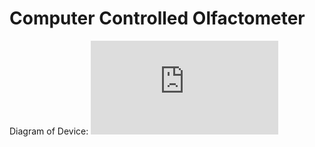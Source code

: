 # Computer Controlled Olfactometer

Diagram of Device:
![alt text](http://s9.picofile.com/file/8367415076/Drawing4.tif.html)
